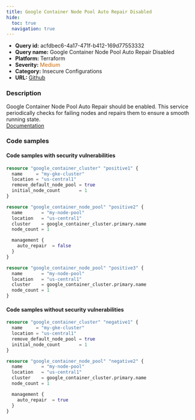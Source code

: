```yaml
---
title: Google Container Node Pool Auto Repair Disabled
hide:
  toc: true
  navigation: true
---
```


<style>
  .highlight .hll {
    background-color: #ff171742;
  }
  .md-content {
    max-width: 1100px;
    margin: 0 auto;
  }
</style>

-   **Query id:** acfdbec6-4a17-471f-b412-169d77553332
-   **Query name:** Google Container Node Pool Auto Repair Disabled
-   **Platform:** Terraform
-   **Severity:** <span style="color:#C60">Medium</span>
-   **Category:** Insecure Configurations
-   **URL:** [Github](https://github.com/Checkmarx/kics/tree/master/assets/queries/terraform/gcp/google_container_node_pool_auto_repair_disabled)

### Description
Google Container Node Pool Auto Repair should be enabled. This service periodically checks for failing nodes and repairs them to ensure a smooth running state.<br>
[Documentation](https://registry.terraform.io/providers/hashicorp/google/latest/docs/resources/container_node_pool)

### Code samples
#### Code samples with security vulnerabilities
```tf title="Positive test num. 1 - tf file" hl_lines="19 15"
resource "google_container_cluster" "positive1" {
  name     = "my-gke-cluster"
  location = "us-central1"
  remove_default_node_pool = true
  initial_node_count       = 1
}

resource "google_container_node_pool" "positive2" {
  name       = "my-node-pool"
  location   = "us-central1"
  cluster    = google_container_cluster.primary.name
  node_count = 1

  management {
    auto_repair  = false
  }
}

resource "google_container_node_pool" "positive3" {
  name       = "my-node-pool"
  location   = "us-central1"
  cluster    = google_container_cluster.primary.name
  node_count = 1
}
```


#### Code samples without security vulnerabilities
```tf title="Negative test num. 1 - tf file"
resource "google_container_cluster" "negative1" {
  name     = "my-gke-cluster"
  location = "us-central1"
  remove_default_node_pool = true
  initial_node_count       = 1
}

resource "google_container_node_pool" "negative2" {
  name       = "my-node-pool"
  location   = "us-central1"
  cluster    = google_container_cluster.primary.name
  node_count = 1

  management {
    auto_repair  = true
  }
}

```
